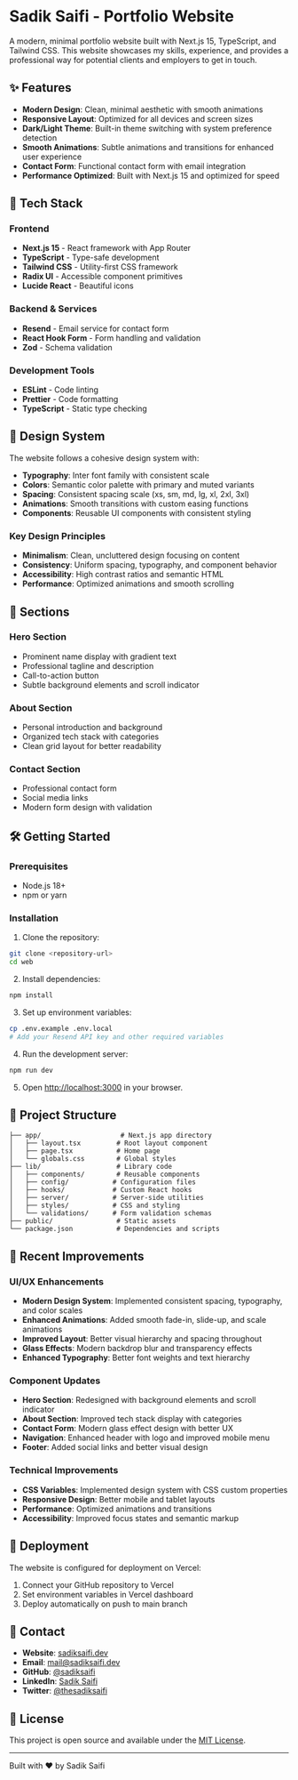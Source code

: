 # Sadik Saifi - Portfolio Website

A modern, minimal portfolio website built with Next.js 15, TypeScript, and Tailwind CSS. This website showcases my skills, experience, and provides a professional way for potential clients and employers to get in touch.

## ✨ Features

- **Modern Design**: Clean, minimal aesthetic with smooth animations
- **Responsive Layout**: Optimized for all devices and screen sizes
- **Dark/Light Theme**: Built-in theme switching with system preference detection
- **Smooth Animations**: Subtle animations and transitions for enhanced user experience
- **Contact Form**: Functional contact form with email integration
- **Performance Optimized**: Built with Next.js 15 and optimized for speed

## 🚀 Tech Stack

### Frontend

- **Next.js 15** - React framework with App Router
- **TypeScript** - Type-safe development
- **Tailwind CSS** - Utility-first CSS framework
- **Radix UI** - Accessible component primitives
- **Lucide React** - Beautiful icons

### Backend & Services

- **Resend** - Email service for contact form
- **React Hook Form** - Form handling and validation
- **Zod** - Schema validation

### Development Tools

- **ESLint** - Code linting
- **Prettier** - Code formatting
- **TypeScript** - Static type checking

## 🎨 Design System

The website follows a cohesive design system with:

- **Typography**: Inter font family with consistent scale
- **Colors**: Semantic color palette with primary and muted variants
- **Spacing**: Consistent spacing scale (xs, sm, md, lg, xl, 2xl, 3xl)
- **Animations**: Smooth transitions with custom easing functions
- **Components**: Reusable UI components with consistent styling

### Key Design Principles

- **Minimalism**: Clean, uncluttered design focusing on content
- **Consistency**: Uniform spacing, typography, and component behavior
- **Accessibility**: High contrast ratios and semantic HTML
- **Performance**: Optimized animations and smooth scrolling

## 📱 Sections

### Hero Section

- Prominent name display with gradient text
- Professional tagline and description
- Call-to-action button
- Subtle background elements and scroll indicator

### About Section

- Personal introduction and background
- Organized tech stack with categories
- Clean grid layout for better readability

### Contact Section

- Professional contact form
- Social media links
- Modern form design with validation

## 🛠️ Getting Started

### Prerequisites

- Node.js 18+
- npm or yarn

### Installation

1. Clone the repository:

```bash
git clone <repository-url>
cd web
```

2. Install dependencies:

```bash
npm install
```

3. Set up environment variables:

```bash
cp .env.example .env.local
# Add your Resend API key and other required variables
```

4. Run the development server:

```bash
npm run dev
```

5. Open [http://localhost:3000](http://localhost:3000) in your browser.

## 📁 Project Structure

```
├── app/                    # Next.js app directory
│   ├── layout.tsx         # Root layout component
│   ├── page.tsx           # Home page
│   └── globals.css        # Global styles
├── lib/                   # Library code
│   ├── components/        # Reusable components
│   ├── config/           # Configuration files
│   ├── hooks/            # Custom React hooks
│   ├── server/           # Server-side utilities
│   ├── styles/           # CSS and styling
│   └── validations/      # Form validation schemas
├── public/                # Static assets
└── package.json           # Dependencies and scripts
```

## 🎯 Recent Improvements

### UI/UX Enhancements

- **Modern Design System**: Implemented consistent spacing, typography, and color scales
- **Enhanced Animations**: Added smooth fade-in, slide-up, and scale animations
- **Improved Layout**: Better visual hierarchy and spacing throughout
- **Glass Effects**: Modern backdrop blur and transparency effects
- **Enhanced Typography**: Better font weights and text hierarchy

### Component Updates

- **Hero Section**: Redesigned with background elements and scroll indicator
- **About Section**: Improved tech stack display with categories
- **Contact Form**: Modern glass effect design with better UX
- **Navigation**: Enhanced header with logo and improved mobile menu
- **Footer**: Added social links and better visual design

### Technical Improvements

- **CSS Variables**: Implemented design system with CSS custom properties
- **Responsive Design**: Better mobile and tablet layouts
- **Performance**: Optimized animations and transitions
- **Accessibility**: Improved focus states and semantic markup

## 🚀 Deployment

The website is configured for deployment on Vercel:

1. Connect your GitHub repository to Vercel
2. Set environment variables in Vercel dashboard
3. Deploy automatically on push to main branch

## 📧 Contact

- **Website**: [sadiksaifi.dev](https://sadiksaifi.dev)
- **Email**: [mail@sadiksaifi.dev](mailto:mail@sadiksaifi.dev)
- **GitHub**: [@sadiksaifi](https://github.com/sadiksaifi)
- **LinkedIn**: [Sadik Saifi](https://www.linkedin.com/in/sadiksaifi)
- **Twitter**: [@thesadiksaifi](https://twitter.com/thesadiksaifi)

## 📄 License

This project is open source and available under the [MIT License](LICENSE).

---

Built with ❤️ by Sadik Saifi

